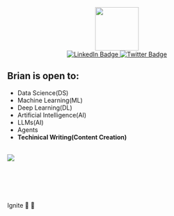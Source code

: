 
<div id="header" align="center">
  <img src="https://media.giphy.com/media/gjrYDwbjnK8x36xZIO/giphy.gif" width="100"/>
  
  <div id="badges">
  <a href="https://www.linkedin.com/in/brian-mutea/">
    <img src="https://img.shields.io/badge/LinkedIn-blue?style=for-the-badge&logo=linkedin&logoColor=white" alt="LinkedIn Badge"/>
  </a>
  <a href="https://twitter.com/mutea_brian">
    <img src="https://img.shields.io/badge/Twitter-blue?style=for-the-badge&logo=twitter&logoColor=white" alt="Twitter Badge"/>
  </a>
</div>
</div>

<h2> Brian is open to: </h2>
  <ul>
    <li>Data Science(DS)</li>
    <li>Machine Learning(ML)</li>
    <li>Deep Learning(DL)</li>
    <li>Artificial Intelligence(AI)</li>
    <li>LLMs(AI)</li>
    <li>Agents</li>
    <li><strong>Techinical Writing(Content Creation)</strong></li>
  </ul>
</br>
<div>
<img src="https://images.pexels.com/photos/2599244/pexels-photo-2599244.jpeg?auto=compress&cs=tinysrgb&w=200"/>
</div>

<br><br>
<!-- [![Top Langs](https://github-readme-stats.vercel.app/api/top-langs/?username=brianMutea&layout=compact&theme=vision-friendly-dark)](https://github.com/anuraghazra/github-readme-stats) -->

<!-- # I have skills in:

[![My Skills](https://skillicons.dev/icons?i=js,python,javascript,php,css,tensorflow&theme=dark)](https://skillicons.dev)
 -->
<br>

Ignite 🧨 🙂


